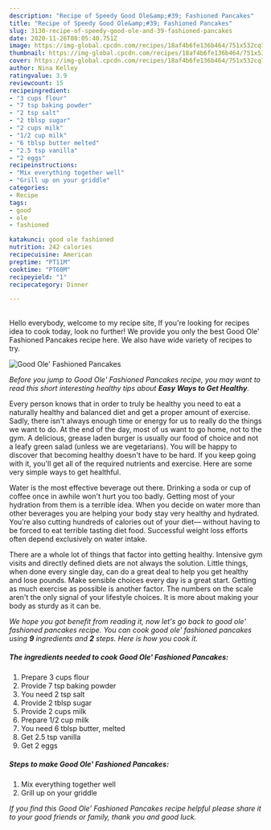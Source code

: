 ```yaml
---
description: "Recipe of Speedy Good Ole&amp;#39; Fashioned Pancakes"
title: "Recipe of Speedy Good Ole&amp;#39; Fashioned Pancakes"
slug: 3130-recipe-of-speedy-good-ole-and-39-fashioned-pancakes
date: 2020-11-26T08:05:40.751Z
image: https://img-global.cpcdn.com/recipes/18af4b6fe136b464/751x532cq70/good-ole-fashioned-pancakes-recipe-main-photo.jpg
thumbnail: https://img-global.cpcdn.com/recipes/18af4b6fe136b464/751x532cq70/good-ole-fashioned-pancakes-recipe-main-photo.jpg
cover: https://img-global.cpcdn.com/recipes/18af4b6fe136b464/751x532cq70/good-ole-fashioned-pancakes-recipe-main-photo.jpg
author: Nina Kelley
ratingvalue: 3.9
reviewcount: 15
recipeingredient:
- "3 cups flour"
- "7 tsp baking powder"
- "2 tsp salt"
- "2 tblsp sugar"
- "2 cups milk"
- "1/2 cup milk"
- "6 tblsp butter melted"
- "2.5 tsp vanilla"
- "2 eggs"
recipeinstructions:
- "Mix everything together well"
- "Grill up on your griddle"
categories:
- Recipe
tags:
- good
- ole
- fashioned

katakunci: good ole fashioned 
nutrition: 242 calories
recipecuisine: American
preptime: "PT11M"
cooktime: "PT60M"
recipeyield: "1"
recipecategory: Dinner

---
```

<br>
Hello everybody, welcome to my recipe site, If you're looking for recipes idea to cook today, look no further! We provide you only the best Good Ole&#39; Fashioned Pancakes recipe here. We also have wide variety of recipes to try.
<br>


![Good Ole&#39; Fashioned Pancakes](https://img-global.cpcdn.com/recipes/18af4b6fe136b464/751x532cq70/good-ole-fashioned-pancakes-recipe-main-photo.jpg)

<i>Before you jump to Good Ole&#39; Fashioned Pancakes recipe, you may want to read this short interesting healthy tips about <strong>Easy Ways to Get Healthy</strong>.</i>

Every person knows that in order to truly be healthy you need to eat a naturally healthy and balanced diet and get a proper amount of exercise. Sadly, there isn't always enough time or energy for us to really do the things we want to do. At the end of the day, most of us want to go home, not to the gym. A delicious, grease laden burger is usually our food of choice and not a leafy green salad (unless we are vegetarians). You will be happy to discover that becoming healthy doesn't have to be hard. If you keep going with it, you'll get all of the required nutrients and exercise. Here are some very simple ways to get healthful.

Water is the most effective beverage out there. Drinking a soda or cup of coffee once in awhile won't hurt you too badly. Getting most of your hydration from them is a terrible idea. When you decide on water more than other beverages you are helping your body stay very healthy and hydrated. You’re also cutting hundreds of calories out of your diet— without having to be forced to eat terrible tasting diet food. Successful weight loss efforts often depend exclusively on water intake.

There are a whole lot of things that factor into getting healthy. Intensive gym visits and directly defined diets are not always the solution. Little things, when done every single day, can do a great deal to help you get healthy and lose pounds. Make sensible choices every day is a great start. Getting as much exercise as possible is another factor. The numbers on the scale aren't the only signal of your lifestyle choices. It is more about making your body as sturdy as it can be. 


<i>We hope you got benefit from reading it, now let's go back to good ole&#39; fashioned pancakes recipe. You can cook good ole&#39; fashioned pancakes using <strong>9</strong> ingredients and <strong>2</strong> steps. Here is how you cook it.
</i>

##### The ingredients needed to cook Good Ole&#39; Fashioned Pancakes:

1. Prepare 3 cups flour
1. Provide 7 tsp baking powder
1. You need 2 tsp salt
1. Provide 2 tblsp sugar
1. Provide 2 cups milk
1. Prepare 1/2 cup milk
1. You need 6 tblsp butter, melted
1. Get 2.5 tsp vanilla
1. Get 2 eggs


##### Steps to make Good Ole&#39; Fashioned Pancakes:

1. Mix everything together well
1. Grill up on your griddle


<i>If you find this Good Ole&#39; Fashioned Pancakes recipe helpful please share it to your good friends or family, thank you and good luck.</i>
